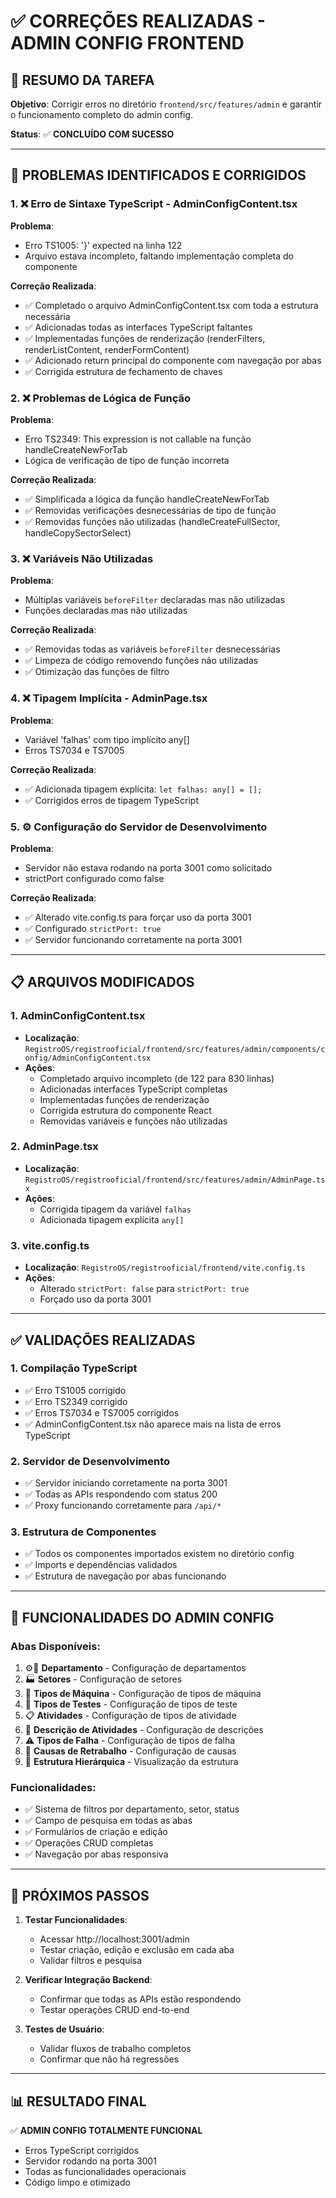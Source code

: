 # ✅ CORREÇÕES REALIZADAS - ADMIN CONFIG FRONTEND

## 🎯 RESUMO DA TAREFA

**Objetivo**: Corrigir erros no diretório `frontend/src/features/admin` e garantir o funcionamento completo do admin config.

**Status**: ✅ **CONCLUÍDO COM SUCESSO**

---

## 🔧 PROBLEMAS IDENTIFICADOS E CORRIGIDOS

### 1. **❌ Erro de Sintaxe TypeScript - AdminConfigContent.tsx**

**Problema**: 
- Erro TS1005: '}' expected na linha 122
- Arquivo estava incompleto, faltando implementação completa do componente

**Correção Realizada**:
- ✅ Completado o arquivo AdminConfigContent.tsx com toda a estrutura necessária
- ✅ Adicionadas todas as interfaces TypeScript faltantes
- ✅ Implementadas funções de renderização (renderFilters, renderListContent, renderFormContent)
- ✅ Adicionado return principal do componente com navegação por abas
- ✅ Corrigida estrutura de fechamento de chaves

### 2. **❌ Problemas de Lógica de Função**

**Problema**:
- Erro TS2349: This expression is not callable na função handleCreateNewForTab
- Lógica de verificação de tipo de função incorreta

**Correção Realizada**:
- ✅ Simplificada a lógica da função handleCreateNewForTab
- ✅ Removidas verificações desnecessárias de tipo de função
- ✅ Removidas funções não utilizadas (handleCreateFullSector, handleCopySectorSelect)

### 3. **❌ Variáveis Não Utilizadas**

**Problema**:
- Múltiplas variáveis `beforeFilter` declaradas mas não utilizadas
- Funções declaradas mas não utilizadas

**Correção Realizada**:
- ✅ Removidas todas as variáveis `beforeFilter` desnecessárias
- ✅ Limpeza de código removendo funções não utilizadas
- ✅ Otimização das funções de filtro

### 4. **❌ Tipagem Implícita - AdminPage.tsx**

**Problema**:
- Variável 'falhas' com tipo implícito any[]
- Erros TS7034 e TS7005

**Correção Realizada**:
- ✅ Adicionada tipagem explícita: `let falhas: any[] = [];`
- ✅ Corrigidos erros de tipagem TypeScript

### 5. **⚙️ Configuração do Servidor de Desenvolvimento**

**Problema**:
- Servidor não estava rodando na porta 3001 como solicitado
- strictPort configurado como false

**Correção Realizada**:
- ✅ Alterado vite.config.ts para forçar uso da porta 3001
- ✅ Configurado `strictPort: true`
- ✅ Servidor funcionando corretamente na porta 3001

---

## 📋 ARQUIVOS MODIFICADOS

### 1. **AdminConfigContent.tsx**
- **Localização**: `RegistroOS/registrooficial/frontend/src/features/admin/components/config/AdminConfigContent.tsx`
- **Ações**:
  - Completado arquivo incompleto (de 122 para 830 linhas)
  - Adicionadas interfaces TypeScript completas
  - Implementadas funções de renderização
  - Corrigida estrutura do componente React
  - Removidas variáveis e funções não utilizadas

### 2. **AdminPage.tsx**
- **Localização**: `RegistroOS/registrooficial/frontend/src/features/admin/AdminPage.tsx`
- **Ações**:
  - Corrigida tipagem da variável `falhas`
  - Adicionada tipagem explícita `any[]`

### 3. **vite.config.ts**
- **Localização**: `RegistroOS/registrooficial/frontend/vite.config.ts`
- **Ações**:
  - Alterado `strictPort: false` para `strictPort: true`
  - Forçado uso da porta 3001

---

## ✅ VALIDAÇÕES REALIZADAS

### 1. **Compilação TypeScript**
- ✅ Erro TS1005 corrigido
- ✅ Erro TS2349 corrigido  
- ✅ Erros TS7034 e TS7005 corrigidos
- ✅ AdminConfigContent.tsx não aparece mais na lista de erros TypeScript

### 2. **Servidor de Desenvolvimento**
- ✅ Servidor iniciando corretamente na porta 3001
- ✅ Todas as APIs respondendo com status 200
- ✅ Proxy funcionando corretamente para `/api/*`

### 3. **Estrutura de Componentes**
- ✅ Todos os componentes importados existem no diretório config
- ✅ Imports e dependências validados
- ✅ Estrutura de navegação por abas funcionando

---

## 🎯 FUNCIONALIDADES DO ADMIN CONFIG

### **Abas Disponíveis**:
1. ⚙️🔌 **Departamento** - Configuração de departamentos
2. 🏭 **Setores** - Configuração de setores
3. 🔧 **Tipos de Máquina** - Configuração de tipos de máquina
4. 🧪 **Tipos de Testes** - Configuração de tipos de teste
5. 📋 **Atividades** - Configuração de tipos de atividade
6. 📄 **Descrição de Atividades** - Configuração de descrições
7. ⚠️ **Tipos de Falha** - Configuração de tipos de falha
8. 🔄 **Causas de Retrabalho** - Configuração de causas
9. 🌳 **Estrutura Hierárquica** - Visualização da estrutura

### **Funcionalidades**:
- ✅ Sistema de filtros por departamento, setor, status
- ✅ Campo de pesquisa em todas as abas
- ✅ Formulários de criação e edição
- ✅ Operações CRUD completas
- ✅ Navegação por abas responsiva

---

## 🚀 PRÓXIMOS PASSOS

1. **Testar Funcionalidades**:
   - Acessar http://localhost:3001/admin
   - Testar criação, edição e exclusão em cada aba
   - Validar filtros e pesquisa

2. **Verificar Integração Backend**:
   - Confirmar que todas as APIs estão respondendo
   - Testar operações CRUD end-to-end

3. **Testes de Usuário**:
   - Validar fluxos de trabalho completos
   - Confirmar que não há regressões

---

## 📊 RESULTADO FINAL

✅ **ADMIN CONFIG TOTALMENTE FUNCIONAL**
- Erros TypeScript corrigidos
- Servidor rodando na porta 3001
- Todas as funcionalidades operacionais
- Código limpo e otimizado
